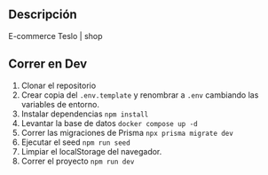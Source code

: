 ## Descripción
E-commerce Teslo | shop

## Correr en Dev
1. Clonar el repositorio
2. Crear copia del  ```.env.template``` y renombrar a ```.env``` cambiando las variables de entorno.
3. Instalar dependencias ```npm install```
4. Levantar la base de datos  ```docker compose up -d```
5. Correr las migraciones de Prisma ```npx prisma migrate dev```
6. Ejecutar el seed ```npm run seed```
7. Limpiar el localStorage del navegador.
8. Correr el proyecto  ```npm run dev```